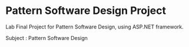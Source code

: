 # Pattern Software Design Project

Lab Final Project for Pattern Software Design, using ASP.NET framework.

Subject : Pattern Software Design
